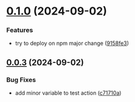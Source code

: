 # [0.1.0](https://github.com/nicodelatorre7/github-actions/compare/v0.0.3...v0.1.0) (2024-09-02)


### Features

* try to deploy on npm major change ([9158fe3](https://github.com/nicodelatorre7/github-actions/commit/9158fe3314a0c72d66e9d4b2705221950685c157))

## [0.0.3](https://github.com/nicodelatorre7/github-actions/compare/v0.0.2...v0.0.3) (2024-09-02)


### Bug Fixes

* add minor variable to test action ([c71710a](https://github.com/nicodelatorre7/github-actions/commit/c71710a89aa154d5e2e7ac077aa4a0e863f293c1))

